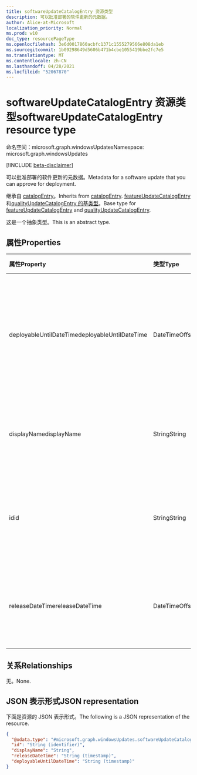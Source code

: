 ```yaml
---
title: softwareUpdateCatalogEntry 资源类型
description: 可以批准部署的软件更新的元数据。
author: Alice-at-Microsoft
localization_priority: Normal
ms.prod: w10
doc_type: resourcePageType
ms.openlocfilehash: 3e6d0017860acbfc1371c1555279566e808da1eb
ms.sourcegitcommit: 1b09298649d5606b471b4cbe1055419bbe2fc7e5
ms.translationtype: MT
ms.contentlocale: zh-CN
ms.lasthandoff: 04/28/2021
ms.locfileid: "52067870"
---
```

# <a name="softwareupdatecatalogentry-resource-type"></a><span data-ttu-id="c0518-103">softwareUpdateCatalogEntry 资源类型</span><span class="sxs-lookup"><span data-stu-id="c0518-103">softwareUpdateCatalogEntry resource type</span></span>

<span data-ttu-id="c0518-104">命名空间：microsoft.graph.windowsUpdates</span><span class="sxs-lookup"><span data-stu-id="c0518-104">Namespace: microsoft.graph.windowsUpdates</span></span>

[!INCLUDE [beta-disclaimer](../../includes/beta-disclaimer.md)]

<span data-ttu-id="c0518-105">可以批准部署的软件更新的元数据。</span><span class="sxs-lookup"><span data-stu-id="c0518-105">Metadata for a software update that you can approve for deployment.</span></span>

<span data-ttu-id="c0518-106">继承自 [catalogEntry](../resources/windowsupdates-catalogentry.md)。</span><span class="sxs-lookup"><span data-stu-id="c0518-106">Inherits from [catalogEntry](../resources/windowsupdates-catalogentry.md).</span></span> <span data-ttu-id="c0518-107">[featureUpdateCatalogEntry](../resources/windowsupdates-featureupdatecatalogentry.md)和[qualityUpdateCatalogEntry 的基类型](../resources/windowsupdates-qualityupdatecatalogentry.md)。</span><span class="sxs-lookup"><span data-stu-id="c0518-107">Base type for [featureUpdateCatalogEntry](../resources/windowsupdates-featureupdatecatalogentry.md) and [qualityUpdateCatalogEntry](../resources/windowsupdates-qualityupdatecatalogentry.md).</span></span>

<span data-ttu-id="c0518-108">这是一个抽象类型。</span><span class="sxs-lookup"><span data-stu-id="c0518-108">This is an abstract type.</span></span>

## <a name="properties"></a><span data-ttu-id="c0518-109">属性</span><span class="sxs-lookup"><span data-stu-id="c0518-109">Properties</span></span>
|<span data-ttu-id="c0518-110">属性</span><span class="sxs-lookup"><span data-stu-id="c0518-110">Property</span></span>|<span data-ttu-id="c0518-111">类型</span><span class="sxs-lookup"><span data-stu-id="c0518-111">Type</span></span>|<span data-ttu-id="c0518-112">说明</span><span class="sxs-lookup"><span data-stu-id="c0518-112">Description</span></span>|
|:---|:---|:---|
|<span data-ttu-id="c0518-113">deployableUntilDateTime</span><span class="sxs-lookup"><span data-stu-id="c0518-113">deployableUntilDateTime</span></span>|<span data-ttu-id="c0518-114">DateTimeOffset</span><span class="sxs-lookup"><span data-stu-id="c0518-114">DateTimeOffset</span></span>|<span data-ttu-id="c0518-115">内容不再可用于使用服务部署的日期。</span><span class="sxs-lookup"><span data-stu-id="c0518-115">The date on which the content is no longer available for deployment using the service.</span></span> <span data-ttu-id="c0518-116">只读。</span><span class="sxs-lookup"><span data-stu-id="c0518-116">Read-only.</span></span> <span data-ttu-id="c0518-117">继承自 [catalogEntry](../resources/windowsupdates-catalogentry.md)。</span><span class="sxs-lookup"><span data-stu-id="c0518-117">Inherited from [catalogEntry](../resources/windowsupdates-catalogentry.md).</span></span>|
|<span data-ttu-id="c0518-118">displayName</span><span class="sxs-lookup"><span data-stu-id="c0518-118">displayName</span></span>|<span data-ttu-id="c0518-119">String</span><span class="sxs-lookup"><span data-stu-id="c0518-119">String</span></span>|<span data-ttu-id="c0518-120">内容的显示名称。</span><span class="sxs-lookup"><span data-stu-id="c0518-120">The display name of the content.</span></span> <span data-ttu-id="c0518-121">只读。</span><span class="sxs-lookup"><span data-stu-id="c0518-121">Read-only.</span></span> <span data-ttu-id="c0518-122">继承自 [catalogEntry](../resources/windowsupdates-catalogentry.md)。</span><span class="sxs-lookup"><span data-stu-id="c0518-122">Inherited from [catalogEntry](../resources/windowsupdates-catalogentry.md).</span></span>|
|<span data-ttu-id="c0518-123">id</span><span class="sxs-lookup"><span data-stu-id="c0518-123">id</span></span>|<span data-ttu-id="c0518-124">String</span><span class="sxs-lookup"><span data-stu-id="c0518-124">String</span></span>|<span data-ttu-id="c0518-125">目录项的唯一标识符。</span><span class="sxs-lookup"><span data-stu-id="c0518-125">The unique identifier for the catalog entry.</span></span> <span data-ttu-id="c0518-126">只读。</span><span class="sxs-lookup"><span data-stu-id="c0518-126">Read-only.</span></span> <span data-ttu-id="c0518-127">继承自 [catalogEntry](../resources/windowsupdates-catalogentry.md)。</span><span class="sxs-lookup"><span data-stu-id="c0518-127">Inherited from [catalogEntry](../resources/windowsupdates-catalogentry.md).</span></span>|
|<span data-ttu-id="c0518-128">releaseDateTime</span><span class="sxs-lookup"><span data-stu-id="c0518-128">releaseDateTime</span></span>|<span data-ttu-id="c0518-129">DateTimeOffset</span><span class="sxs-lookup"><span data-stu-id="c0518-129">DateTimeOffset</span></span>|<span data-ttu-id="c0518-130">内容的发布日期。</span><span class="sxs-lookup"><span data-stu-id="c0518-130">The release date for the content.</span></span> <span data-ttu-id="c0518-131">只读。</span><span class="sxs-lookup"><span data-stu-id="c0518-131">Read-only.</span></span> <span data-ttu-id="c0518-132">继承自 [catalogEntry](../resources/windowsupdates-catalogentry.md)。</span><span class="sxs-lookup"><span data-stu-id="c0518-132">Inherited from [catalogEntry](../resources/windowsupdates-catalogentry.md).</span></span>|

## <a name="relationships"></a><span data-ttu-id="c0518-133">关系</span><span class="sxs-lookup"><span data-stu-id="c0518-133">Relationships</span></span>
<span data-ttu-id="c0518-134">无。</span><span class="sxs-lookup"><span data-stu-id="c0518-134">None.</span></span>

## <a name="json-representation"></a><span data-ttu-id="c0518-135">JSON 表示形式</span><span class="sxs-lookup"><span data-stu-id="c0518-135">JSON representation</span></span>
<span data-ttu-id="c0518-136">下面是资源的 JSON 表示形式。</span><span class="sxs-lookup"><span data-stu-id="c0518-136">The following is a JSON representation of the resource.</span></span>
<!-- {
  "blockType": "resource",
  "keyProperty": "id",
  "@odata.type": "microsoft.graph.windowsUpdates.softwareUpdateCatalogEntry",
  "baseType": "microsoft.graph.windowsUpdates.catalogEntry",
  "openType": false
}
-->
``` json
{
  "@odata.type": "#microsoft.graph.windowsUpdates.softwareUpdateCatalogEntry",
  "id": "String (identifier)",
  "displayName": "String",
  "releaseDateTime": "String (timestamp)",
  "deployableUntilDateTime": "String (timestamp)"
}
```

